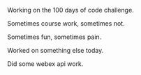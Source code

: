 Working on the 100 days of code challenge.

Sometimes course work, sometimes not.

Sometimes fun, sometimes pain.

Worked on something else today.

Did some webex api work.

